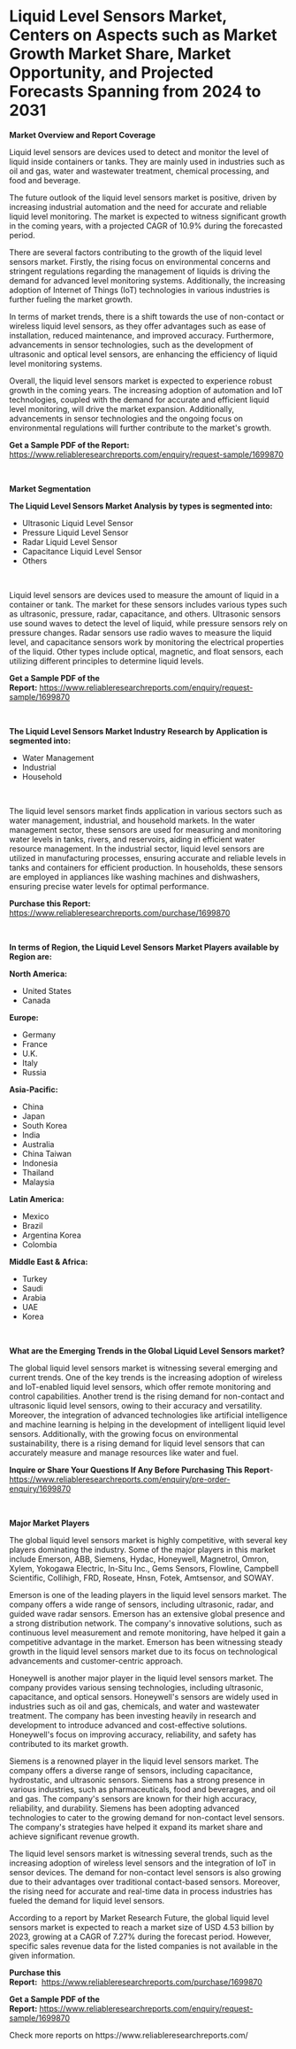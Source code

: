 <p><h1>Liquid Level Sensors Market, Centers on Aspects such as Market Growth Market Share, Market Opportunity, and Projected Forecasts Spanning from 2024 to 2031</h1></p><p><strong>Market Overview and Report Coverage</strong></p>
<p><p>Liquid level sensors are devices used to detect and monitor the level of liquid inside containers or tanks. They are mainly used in industries such as oil and gas, water and wastewater treatment, chemical processing, and food and beverage.</p><p>The future outlook of the liquid level sensors market is positive, driven by increasing industrial automation and the need for accurate and reliable liquid level monitoring. The market is expected to witness significant growth in the coming years, with a projected CAGR of 10.9% during the forecasted period.</p><p>There are several factors contributing to the growth of the liquid level sensors market. Firstly, the rising focus on environmental concerns and stringent regulations regarding the management of liquids is driving the demand for advanced level monitoring systems. Additionally, the increasing adoption of Internet of Things (IoT) technologies in various industries is further fueling the market growth.</p><p>In terms of market trends, there is a shift towards the use of non-contact or wireless liquid level sensors, as they offer advantages such as ease of installation, reduced maintenance, and improved accuracy. Furthermore, advancements in sensor technologies, such as the development of ultrasonic and optical level sensors, are enhancing the efficiency of liquid level monitoring systems.</p><p>Overall, the liquid level sensors market is expected to experience robust growth in the coming years. The increasing adoption of automation and IoT technologies, coupled with the demand for accurate and efficient liquid level monitoring, will drive the market expansion. Additionally, advancements in sensor technologies and the ongoing focus on environmental regulations will further contribute to the market's growth.</p></p>
<p><strong>Get a Sample PDF of the Report:</strong> <a href="https://www.reliableresearchreports.com/enquiry/request-sample/1699870">https://www.reliableresearchreports.com/enquiry/request-sample/1699870</a></p>
<p>&nbsp;</p>
<p><strong>Market Segmentation</strong></p>
<p><strong>The Liquid Level Sensors Market Analysis by types is segmented into:</strong></p>
<p><ul><li>Ultrasonic Liquid Level Sensor</li><li>Pressure Liquid Level Sensor</li><li>Radar Liquid Level Sensor</li><li>Capacitance Liquid Level Sensor</li><li>Others</li></ul></p>
<p>&nbsp;</p>
<p><p>Liquid level sensors are devices used to measure the amount of liquid in a container or tank. The market for these sensors includes various types such as ultrasonic, pressure, radar, capacitance, and others. Ultrasonic sensors use sound waves to detect the level of liquid, while pressure sensors rely on pressure changes. Radar sensors use radio waves to measure the liquid level, and capacitance sensors work by monitoring the electrical properties of the liquid. Other types include optical, magnetic, and float sensors, each utilizing different principles to determine liquid levels.</p></p>
<p><strong>Get a Sample PDF of the Report:</strong>&nbsp;<a href="https://www.reliableresearchreports.com/enquiry/request-sample/1699870">https://www.reliableresearchreports.com/enquiry/request-sample/1699870</a></p>
<p>&nbsp;</p>
<p><strong>The Liquid Level Sensors Market Industry Research by Application is segmented into:</strong></p>
<p><ul><li>Water Management</li><li>Industrial</li><li>Household</li></ul></p>
<p>&nbsp;</p>
<p><p>The liquid level sensors market finds application in various sectors such as water management, industrial, and household markets. In the water management sector, these sensors are used for measuring and monitoring water levels in tanks, rivers, and reservoirs, aiding in efficient water resource management. In the industrial sector, liquid level sensors are utilized in manufacturing processes, ensuring accurate and reliable levels in tanks and containers for efficient production. In households, these sensors are employed in appliances like washing machines and dishwashers, ensuring precise water levels for optimal performance.</p></p>
<p><strong>Purchase this Report:</strong>&nbsp; <a href="https://www.reliableresearchreports.com/purchase/1699870">https://www.reliableresearchreports.com/purchase/1699870</a></p>
<p>&nbsp;</p>
<p><strong>In terms of Region, the Liquid Level Sensors Market Players available by Region are:</strong></p>
<p>
    <p> <strong> North America: </strong>
        <ul>
            <li>United States</li>
            <li>Canada</li>
        </ul>
        </p> 
    <p> <strong> Europe: </strong>
        <ul>
            <li>Germany</li>
            <li>France</li>
            <li>U.K.</li>
            <li>Italy</li>
            <li>Russia</li>
        </ul>
        </p> 
    <p> <strong> Asia-Pacific: </strong>
        <ul>
            <li>China</li>
            <li>Japan</li>
            <li>South Korea</li>
            <li>India</li>
            <li>Australia</li>
            <li>China Taiwan</li>
            <li>Indonesia</li>
            <li>Thailand</li>
            <li>Malaysia</li>
        </ul>
        </p> 
    <p> <strong> Latin America: </strong>
        <ul>
            <li>Mexico</li>
            <li>Brazil</li>
            <li>Argentina Korea</li>
            <li>Colombia</li>
        </ul>
        </p> 
    <p> <strong> Middle East & Africa: </strong>
        <ul>
            <li>Turkey</li>
            <li>Saudi</li>
            <li>Arabia</li>
            <li>UAE</li>
            <li>Korea</li>
        </ul>
    </p>
    </p>
<p>&nbsp;</p>
<p><strong>What are the Emerging Trends in the Global Liquid Level Sensors market?</strong></p>
<p><p>The global liquid level sensors market is witnessing several emerging and current trends. One of the key trends is the increasing adoption of wireless and IoT-enabled liquid level sensors, which offer remote monitoring and control capabilities. Another trend is the rising demand for non-contact and ultrasonic liquid level sensors, owing to their accuracy and versatility. Moreover, the integration of advanced technologies like artificial intelligence and machine learning is helping in the development of intelligent liquid level sensors. Additionally, with the growing focus on environmental sustainability, there is a rising demand for liquid level sensors that can accurately measure and manage resources like water and fuel.</p></p>
<p><strong>Inquire or Share Your Questions If Any Before Purchasing This Report</strong>- <a href="https://www.reliableresearchreports.com/enquiry/pre-order-enquiry/1699870">https://www.reliableresearchreports.com/enquiry/pre-order-enquiry/1699870</a></p>
<p>&nbsp;</p>
<p><strong>Major Market Players</strong></p>
<p><p>The global liquid level sensors market is highly competitive, with several key players dominating the industry. Some of the major players in this market include Emerson, ABB, Siemens, Hydac, Honeywell, Magnetrol, Omron, Xylem, Yokogawa Electric, In-Situ Inc., Gems Sensors, Flowline, Campbell Scientific, Collihigh, FRD, Roseate, Hnsn, Fotek, Amtsensor, and SOWAY.</p><p>Emerson is one of the leading players in the liquid level sensors market. The company offers a wide range of sensors, including ultrasonic, radar, and guided wave radar sensors. Emerson has an extensive global presence and a strong distribution network. The company's innovative solutions, such as continuous level measurement and remote monitoring, have helped it gain a competitive advantage in the market. Emerson has been witnessing steady growth in the liquid level sensors market due to its focus on technological advancements and customer-centric approach.</p><p>Honeywell is another major player in the liquid level sensors market. The company provides various sensing technologies, including ultrasonic, capacitance, and optical sensors. Honeywell's sensors are widely used in industries such as oil and gas, chemicals, and water and wastewater treatment. The company has been investing heavily in research and development to introduce advanced and cost-effective solutions. Honeywell's focus on improving accuracy, reliability, and safety has contributed to its market growth.</p><p>Siemens is a renowned player in the liquid level sensors market. The company offers a diverse range of sensors, including capacitance, hydrostatic, and ultrasonic sensors. Siemens has a strong presence in various industries, such as pharmaceuticals, food and beverages, and oil and gas. The company's sensors are known for their high accuracy, reliability, and durability. Siemens has been adopting advanced technologies to cater to the growing demand for non-contact level sensors. The company's strategies have helped it expand its market share and achieve significant revenue growth.</p><p>The liquid level sensors market is witnessing several trends, such as the increasing adoption of wireless level sensors and the integration of IoT in sensor devices. The demand for non-contact level sensors is also growing due to their advantages over traditional contact-based sensors. Moreover, the rising need for accurate and real-time data in process industries has fueled the demand for liquid level sensors.</p><p>According to a report by Market Research Future, the global liquid level sensors market is expected to reach a market size of USD 4.53 billion by 2023, growing at a CAGR of 7.27% during the forecast period. However, specific sales revenue data for the listed companies is not available in the given information.</p></p>
<p><strong>Purchase this Report:</strong>&nbsp;&nbsp;<a href="https://www.reliableresearchreports.com/purchase/1699870">https://www.reliableresearchreports.com/purchase/1699870</a></p>
<p></p>
<p><strong>Get a Sample PDF of the Report:</strong>&nbsp;<a href="https://www.reliableresearchreports.com/enquiry/request-sample/1699870">https://www.reliableresearchreports.com/enquiry/request-sample/1699870</a></p>
<p>Check more reports on https://www.reliableresearchreports.com/</p>